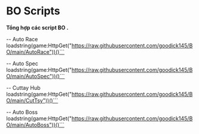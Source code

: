 

# BO Scripts

**Tổng hợp các script BO .**


-- Auto Race
loadstring(game:HttpGet("https://raw.githubusercontent.com/goodick145/BO/main/AutoRace"))()```

-- Auto Spec
loadstring(game:HttpGet("https://raw.githubusercontent.com/goodick145/BO/main/AutoSpec"))()```

-- Cuttay Hub
loadstring(game:HttpGet("https://raw.githubusercontent.com/goodick145/BO/main/CutTsy"))()```

-- Auto Boss
loadstring(game:HttpGet("https://raw.githubusercontent.com/goodick145/BO/main/AutoBoss"))()```
